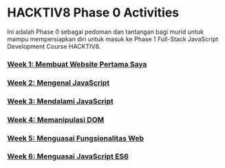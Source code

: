# HACKTIV8 Phase 0 Activities

Ini adalah Phase 0 sebagai pedoman dan tantangan bagi murid untuk mampu mempersiapkan diri untuk masuk
ke Phase 1 Full-Stack JavaScript Development Course HACKTIV8.

### [Week 1: Membuat Website Pertama Saya](./README-WEEK-1.md)
### [Week 2: Mengenal JavaScript](./README-WEEK-2.md)
### [Week 3: Mendalami JavaScript](./README-WEEK-3.md)
### [Week 4: Memanipulasi DOM](./README-WEEK-4.md)
### [Week 5: Menguasai Fungsionalitas Web](./README-WEEK-5.md)
### [Week 6: Menguasai JavaScript ES6](./README-WEEK-6.md)
